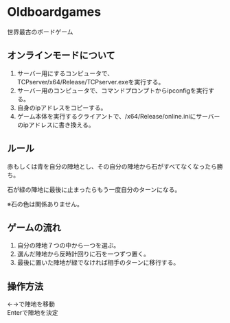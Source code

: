 # Oldboardgames
世界最古のボードゲーム

## オンラインモードについて
1. サーバー用にするコンピュータで、TCPserver/x64/Release/TCPserver.exeを実行する。
2. サーバー用のコンピュータで、コマンドプロンプトからipconfigを実行する。
3. 自身のipアドレスをコピーする。
4. ゲーム本体を実行するクライアントで、/x64/Release/online.iniにサーバーのipアドレスに書き換える。

## ルール
赤もしくは青を自分の陣地とし、その自分の陣地から石がすべてなくなったら勝ち。 

石が緑の陣地に最後に止まったらもう一度自分のターンになる。

※石の色は関係ありません。

## ゲームの流れ
1. 自分の陣地７つの中から一つを選ぶ。
2. 選んだ陣地から反時計回りに石を一つずつ置く。
3. 最後に置いた陣地が緑でなければ相手のターンに移行する。

## 操作方法
←→で陣地を移動  
Enterで陣地を決定
